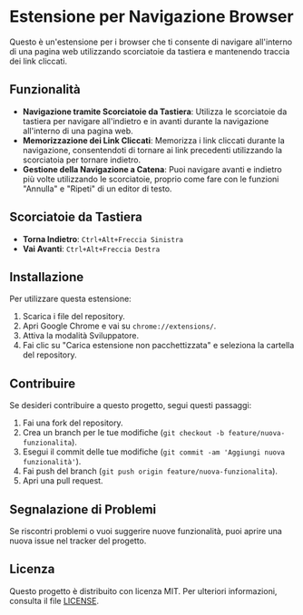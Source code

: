 # Estensione per Navigazione Browser

Questo è un'estensione per i browser che ti consente di navigare all'interno di una pagina web utilizzando scorciatoie da tastiera e mantenendo traccia dei link cliccati.

## Funzionalità

- **Navigazione tramite Scorciatoie da Tastiera**: Utilizza le scorciatoie da tastiera per navigare all'indietro e in avanti durante la navigazione all'interno di una pagina web.
- **Memorizzazione dei Link Cliccati**: Memorizza i link cliccati durante la navigazione, consentendoti di tornare ai link precedenti utilizzando la scorciatoia per tornare indietro.
- **Gestione della Navigazione a Catena**: Puoi navigare avanti e indietro più volte utilizzando le scorciatoie, proprio come fare con le funzioni "Annulla" e "Ripeti" di un editor di testo.

## Scorciatoie da Tastiera

- **Torna Indietro**: `Ctrl+Alt+Freccia Sinistra`
- **Vai Avanti**: `Ctrl+Alt+Freccia Destra`

## Installazione

Per utilizzare questa estensione:

1. Scarica i file del repository.
2. Apri Google Chrome e vai su `chrome://extensions/`.
3. Attiva la modalità Sviluppatore.
4. Fai clic su "Carica estensione non pacchettizzata" e seleziona la cartella del repository.

## Contribuire

Se desideri contribuire a questo progetto, segui questi passaggi:

1. Fai una fork del repository.
2. Crea un branch per le tue modifiche (`git checkout -b feature/nuova-funzionalita`).
3. Esegui il commit delle tue modifiche (`git commit -am 'Aggiungi nuova funzionalità'`).
4. Fai push del branch (`git push origin feature/nuova-funzionalita`).
5. Apri una pull request.

## Segnalazione di Problemi

Se riscontri problemi o vuoi suggerire nuove funzionalità, puoi aprire una nuova issue nel tracker del progetto.

## Licenza

Questo progetto è distribuito con licenza MIT. Per ulteriori informazioni, consulta il file [LICENSE](LICENSE).

